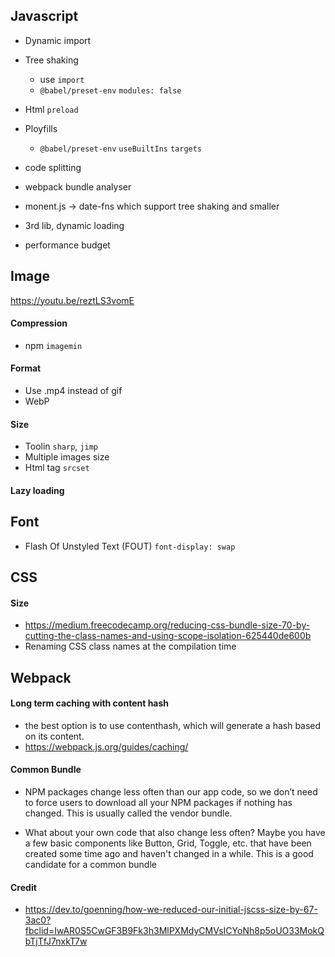 ## Javascript
- Dynamic import

- Tree shaking
  - use `import` 
  - `@babel/preset-env` `modules: false`

- Html `preload`

- Ployfills
  - `@babel/preset-env` `useBuiltIns` `targets`
  
- code splitting

- webpack bundle analyser
- monent.js -> date-fns which support tree shaking and smaller
- 3rd lib, dynamic loading
- performance budget


## Image
https://youtu.be/reztLS3vomE

#### Compression
- npm `imagemin`

#### Format
- Use .mp4 instead of gif
- WebP


#### Size
- Toolin `sharp`, `jimp` 
- Multiple images size
- Html tag `srcset`

#### Lazy loading

## Font
- Flash Of Unstyled Text (FOUT) `font-display: swap`

## CSS
#### Size
- https://medium.freecodecamp.org/reducing-css-bundle-size-70-by-cutting-the-class-names-and-using-scope-isolation-625440de600b
- Renaming CSS class names at the compilation time

## Webpack
#### Long term caching with content hash
- the best option is to use contenthash, which will generate a hash based on its content.
- https://webpack.js.org/guides/caching/

#### Common Bundle
- NPM packages change less often than our app code, so we don’t need to force users to download all your NPM packages if nothing has changed. This is usually called the vendor bundle.

- What about your own code that also change less often? Maybe you have a few basic components like Button, Grid, Toggle, etc. that have been created some time ago and haven't changed in a while. This is a good candidate for a common bundle

#### Credit
- https://dev.to/goenning/how-we-reduced-our-initial-jscss-size-by-67-3ac0?fbclid=IwAR0S5CwGF3B9Fk3h3MlPXMdyCMVsICYoNh8p5oUO33MokQbTjTfJ7nxkT7w
